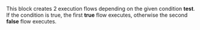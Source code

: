 This block creates 2 execution flows depending on the given condition **test**. If the condition is true, the first **true** flow executes, otherwise the second **false** flow executes.